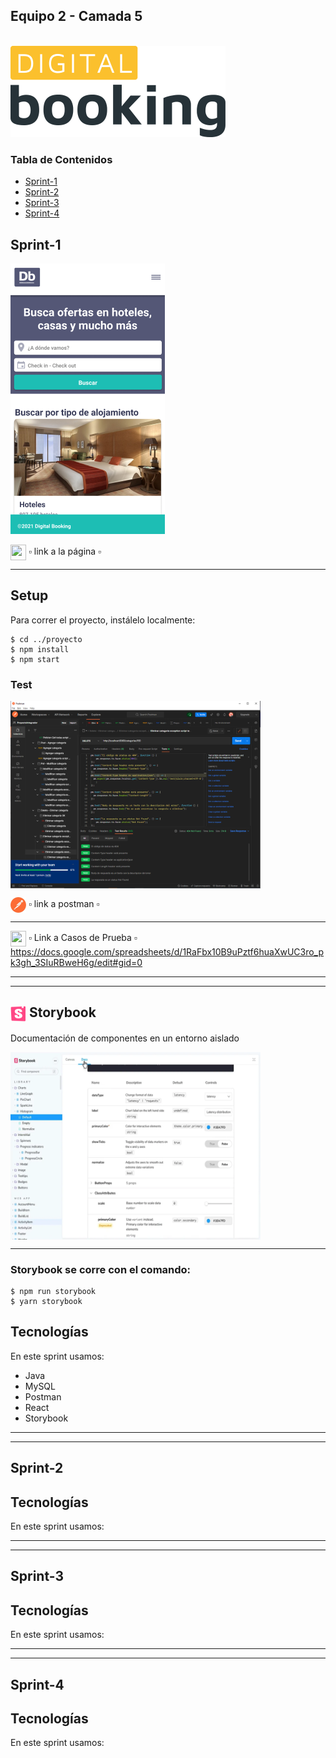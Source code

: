 ## Equipo 2 - Camada 5
<br>

<img src= "/frontend/proyecto/src/components/utils/images/logo.svg">

### Tabla de Contenidos
* [Sprint-1](#sprint-1) 
* [Sprint-2](#sprint-2) 
* [Sprint-3](#sprint-3)
* [Sprint-4](#sprint-4)


## Sprint-1


<img src="/backend/testing/Imagenes-Rm/mobileHome.png"><br>


<img src="https://cdn-icons-png.flaticon.com/512/753/753244.png" width="25" height="25" align="center"> ▫ link a la página ▫

---

## Setup
Para correr el proyecto, instálelo localmente:

```
$ cd ../proyecto
$ npm install
$ npm start
```

### Test


<img src="/backend/testing/Postman-APISprint1/imgAPI/Peticiones%20y%20scripts%20tests/Delete/PeticionDELETEexceptionScriptTest.PNG" width="400" height="300" align="center"><br>



<img src="/backend/testing/Imagenes-Rm/logoPostman.jpg" width="25" height="25" align="center"> ▫ link a postman ▫

---

<img src="https://cdn-icons.flaticon.com/png/512/3281/premium/3281329.png?token=exp=1653367560~hmac=c38c51a670f0a825d4b0adef8e4cc7a8" width="25" height="25" align="center"> ▫ Link a Casos de Prueba ▫ https://docs.google.com/spreadsheets/d/1RaFbx10B9uPztf6huaXwUC3ro_pk3gh_3SIuRBweH6g/edit#gid=0 
<br>

---
---

<h2><img src="/backend/testing/Imagenes-Rm/logo-storybook.png" width="25" height="25" align="center"> Storybook </h2>
<p> Documentación de componentes en un entorno aislado </p>

<img src="/backend/testing/Imagenes-Rm/img-storybook.webp" width="400" height="300" align="center">  

---

<h3> Storybook se corre con el comando: </h3>

```
$ npm run storybook
$ yarn storybook

```

## Tecnologías
En este sprint usamos:
* Java
* MySQL
* Postman
* React
* Storybook

---
---


## Sprint-2


## Tecnologías
En este sprint usamos:

---
---

## Sprint-3


## Tecnologías
En este sprint usamos:

---
---

## Sprint-4


## Tecnologías
En este sprint usamos:


